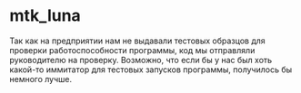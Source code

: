 # mtk_luna
Так как на предприятии нам не выдавали тестовых образцов для проверки работоспособности программы, код мы отправляли руководителю на проверку.
Возможно, что если бы у нас был хоть какой-то иммитатор для тестовых запусков программы, получилось бы немного лучше.